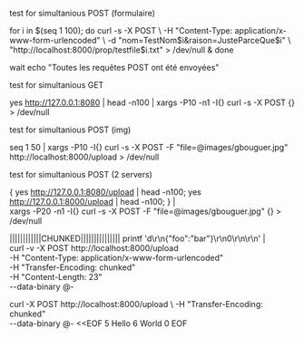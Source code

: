 test for simultanious POST (formulaire)

for i in $(seq 1 100); do
  curl -s -X POST \
    -H "Content-Type: application/x-www-form-urlencoded" \
    -d "nom=TestNom$i&raison=JusteParceQue$i" \
    "http://localhost:8000/prop/testfile$i.txt" > /dev/null &
done

wait
echo "Toutes les requêtes POST ont été envoyées"

test for simultanious GET 

yes http://127.0.0.1:8080 | head -n100 | xargs -P10 -n1 -I{} curl -s -X POST {} > /dev/null


test for simultanious POST (img)

seq 1 50 | xargs -P10 -I{} curl -s -X POST -F "file=@images/gbouguer.jpg" http://localhost:8000/upload > /dev/null

 test for simultanious POST (2 servers)
 
{ yes http://127.0.0.1:8080/upload | head -n100; yes http://127.0.0.1:8000/upload | head -n100; } | \
xargs -P20 -n1 -I{} curl -s -X POST -F "file=@images/gbouguer.jpg" {} > /dev/null



||||||||||||CHUNKED|||||||||||||||
printf 'd\r\n{"foo":"bar"}\r\n0\r\n\r\n' | \
curl -v -X POST http://localhost:8000/upload \
     -H "Content-Type: application/x-www-form-urlencoded" \
     -H "Transfer-Encoding: chunked" \
     -H "Content-Length: 23" \
     --data-binary @-

curl -X POST http://localhost:8000/upload \ 
     -H "Transfer-Encoding: chunked" \
     --data-binary @- <<EOF
5
Hello
6
 World
0
EOF

